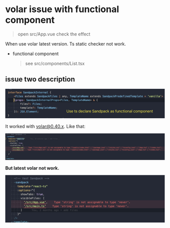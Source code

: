 # volar issue with functional component

> open src/App.vue check the effect

When use volar latest version. Ts static checker not work.

- functional component

  > see src/components/List.tsx

## issue two description

![sandpack ts type](./sandpack.png)

It worked with volar@0.40.x. Like that:

![ok 2](./sandpack-ok.png)

**But latest volar not work.**

![fail](./sandpack-fail.png)


